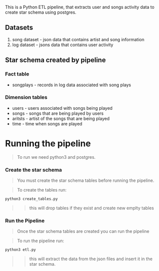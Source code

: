 This is a Python ETL pipeline, that extracts user and songs activity data to create star schema using postgres.

## Datasets
1. song dataset - json data that contains artist and song information
2. log dataset - jsons data that contains user activity

## Star schema created by pipeline
### Fact table
  * songplays - records in log data associated with song plays

### Dimension tables
  * users - users associated with songs being played
  * songs - songs that are being played by users
  * aritsts - artist of the songs that are being played
  * time - time when songs are played
  

# Running the pipeline
> To run we need python3 and postgres.

### Create the star schema

> You must create the star schema tables before running the pipeline.

> To create the tables run:
 ```
 python3 create_tables.py
 ```
 >> this will drop tables if they exist and create new emplty tables
 
### Run the Pipeline

> Once the star schema tables are created you can run the pipeline

> To run the pipeline run:
```
python3 etl.py
```
 >> this will extract the data from the json files and insert it in the star schema.
 
  


  
